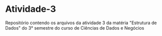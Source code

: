 # Atividade-3
Repositório contendo os arquivos da atividade 3 da matéria "Estrutura de Dados" do 3° semestre do curso de Ciências de Dados e Negócios
